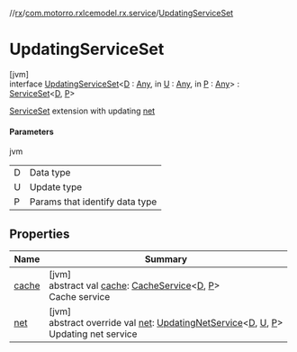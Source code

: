 //[rx](../../../index.md)/[com.motorro.rxlcemodel.rx.service](../index.md)/[UpdatingServiceSet](index.md)

# UpdatingServiceSet

[jvm]\
interface [UpdatingServiceSet](index.md)&lt;[D](index.md) : [Any](https://kotlinlang.org/api/latest/jvm/stdlib/kotlin/-any/index.html), in [U](index.md) : [Any](https://kotlinlang.org/api/latest/jvm/stdlib/kotlin/-any/index.html), in [P](index.md) : [Any](https://kotlinlang.org/api/latest/jvm/stdlib/kotlin/-any/index.html)&gt; : [ServiceSet](../-service-set/index.md)&lt;[D](index.md), [P](index.md)&gt; 

[ServiceSet](../-service-set/index.md) extension with updating [net](net.md)

#### Parameters

jvm

| | |
|---|---|
| D | Data type |
| U | Update type |
| P | Params that identify data type |

## Properties

| Name | Summary |
|---|---|
| [cache](../-service-set/cache.md) | [jvm]<br>abstract val [cache](../-service-set/cache.md): [CacheService](../-cache-service/index.md)&lt;[D](index.md), [P](index.md)&gt;<br>Cache service |
| [net](net.md) | [jvm]<br>abstract override val [net](net.md): [UpdatingNetService](../-updating-net-service/index.md)&lt;[D](index.md), [U](index.md), [P](index.md)&gt;<br>Updating net service |
